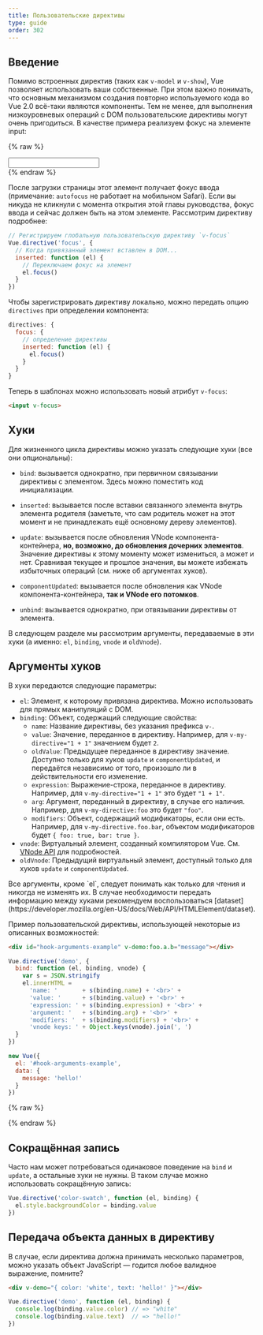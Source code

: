 ```yaml
---
title: Пользовательские директивы
type: guide
order: 302
---
```


## Введение

Помимо встроенных директив (таких как `v-model` и `v-show`), Vue позволяет использовать ваши собственные. При этом важно понимать, что основным механизмом создания повторно используемого кода во Vue 2.0 всё-таки являются компоненты. Тем не менее, для выполнения низкоуровневых операций с DOM пользовательские директивы могут очень пригодиться. В качестве примера реализуем фокус на элементе input:

{% raw %}
<div id="simplest-directive-example" class="demo">
  <input v-focus>
</div>
<script>
Vue.directive('focus', {
  inserted: function (el) {
    el.focus()
  }
})
new Vue({
  el: '#simplest-directive-example'
})
</script>
{% endraw %}

После загрузки страницы этот элемент получает фокус ввода (примечание: `autofocus` не работает на мобильном Safari). Если вы никуда не кликнули с момента открытия этой главы руководства, фокус ввода и сейчас должен быть на этом элементе. Рассмотрим директиву подробнее:

``` js
// Регистрируем глобальную пользовательскую директиву `v-focus`
Vue.directive('focus', {
  // Когда привязанный элемент вставлен в DOM...
  inserted: function (el) {
    // Переключаем фокус на элемент
    el.focus()
  }
})
```

Чтобы зарегистрировать директиву локально, можно передать опцию `directives` при определении компонента:

``` js
directives: {
  focus: {
    // определение директивы
    inserted: function (el) {
      el.focus()
    }
  }
}
```

Теперь в шаблонах можно использовать новый атрибут `v-focus`:

``` html
<input v-focus>
```

## Хуки

Для жизненного цикла директивы можно указать следующие хуки (все они опциональны):

- `bind`: вызывается однократно, при первичном связывании директивы с элементом. Здесь можно поместить код инициализации.

- `inserted`: вызывается после вставки связанного элемента внутрь элемента родителя (заметьте, что сам родитель может на этот момент и не принадлежать ещё основному дереву элементов).

- `update`: вызывается после обновления VNode компонента-контейнера, __но, возможно, до обновления дочерних элементов__. Значение директивы к этому моменту может измениться, а может и нет. Сравнивая текущее и прошлое значения, вы можете избежать избыточных операций (см. ниже об аргументах хуков).

- `componentUpdated`: вызывается после обновления как VNode компонента-контейнера, __так и VNode его потомков__.

- `unbind`: вызывается однократно, при отвязывании директивы от элемента.

В следующем разделе мы рассмотрим аргументы, передаваемые в эти хуки (а именно: `el`, `binding`, `vnode` и `oldVnode`).

## Аргументы хуков

В хуки передаются следующие параметры:

- `el`: Элемент, к которому привязана директива. Можно использовать для прямых манипуляций с DOM.
- `binding`: Объект, содержащий следующие свойства:
  - `name`: Название директивы, без указания префикса `v-`.
  - `value`: Значение, переданное в директиву. Например, для `v-my-directive="1 + 1"` значением будет `2`.
  - `oldValue`: Предыдущее переданное в директиву значение. Доступно только для хуков `update` и `componentUpdated`, и передаётся независимо от того, произошло ли в действительности его изменение.
  - `expression`: Выражение-строка, переданное в директиву. Например, для `v-my-directive="1 + 1"` это будет `"1 + 1"`.
  - `arg`: Аргумент, переданный в директиву, в случае его наличия. Например, для `v-my-directive:foo` это будет `"foo"`.
  - `modifiers`: Объект, содержащий модификаторы, если они есть. Например, для `v-my-directive.foo.bar`, объектом модификаторов будет `{ foo: true, bar: true }`.
- `vnode`: Виртуальный элемент, созданный компилятором Vue. См. [VNode API](../api/#Интерфейс-VNode) для подробностей.
- `oldVnode`: Предыдущий виртуальный элемент, доступный только для хуков `update` и `componentUpdated`.

<p class="tip">Все аргументы, кроме `el`, следует понимать как только для чтения и никогда не изменять их. В случае необходимости передать информацию между хуками рекомендуем воспользоваться [dataset](https://developer.mozilla.org/en-US/docs/Web/API/HTMLElement/dataset).</p>

Пример пользовательской директивы, использующей некоторые из описанных возможностей:

``` html
<div id="hook-arguments-example" v-demo:foo.a.b="message"></div>
```

``` js
Vue.directive('demo', {
  bind: function (el, binding, vnode) {
    var s = JSON.stringify
    el.innerHTML =
      'name: '       + s(binding.name) + '<br>' +
      'value: '      + s(binding.value) + '<br>' +
      'expression: ' + s(binding.expression) + '<br>' +
      'argument: '   + s(binding.arg) + '<br>' +
      'modifiers: '  + s(binding.modifiers) + '<br>' +
      'vnode keys: ' + Object.keys(vnode).join(', ')
  }
})

new Vue({
  el: '#hook-arguments-example',
  data: {
    message: 'hello!'
  }
})
```

{% raw %}
<div id="hook-arguments-example" v-demo:foo.a.b="message" class="demo"></div>
<script>
Vue.directive('demo', {
  bind: function (el, binding, vnode) {
    var s = JSON.stringify
    el.innerHTML =
      'name: '       + s(binding.name) + '<br>' +
      'value: '      + s(binding.value) + '<br>' +
      'expression: ' + s(binding.expression) + '<br>' +
      'argument: '   + s(binding.arg) + '<br>' +
      'modifiers: '  + s(binding.modifiers) + '<br>' +
      'vnode keys: ' + Object.keys(vnode).join(', ')
  }
})
new Vue({
  el: '#hook-arguments-example',
  data: {
    message: 'hello!'
  }
})
</script>
{% endraw %}

## Сокращённая запись

Часто нам может потребоваться одинаковое поведение на `bind` и `update`, а остальные хуки не нужны. В таком случае можно использовать сокращённую запись:

``` js
Vue.directive('color-swatch', function (el, binding) {
  el.style.backgroundColor = binding.value
})
```

## Передача объекта данных в директиву

В случае, если директива должна принимать несколько параметров, можно указать объект JavaScript — годится любое валидное выражение, помните?

``` html
<div v-demo="{ color: 'white', text: 'hello!' }"></div>
```

``` js
Vue.directive('demo', function (el, binding) {
  console.log(binding.value.color) // => "white"
  console.log(binding.value.text)  // => "hello!"
})
```
